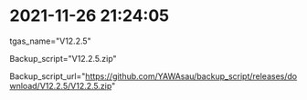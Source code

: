 # 2021-11-26 21:24:05

tgas_name="V12.2.5"

Backup_script="V12.2.5.zip"

Backup_script_url="https://github.com/YAWAsau/backup_script/releases/download/V12.2.5/V12.2.5.zip"
